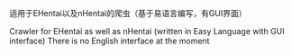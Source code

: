 适用于EHentai以及nHentai的爬虫（基于易语言编写，有GUI界面）

Crawler for EHentai as well as nHentai (written in Easy Language with GUI interface)
There is no English interface at the moment
